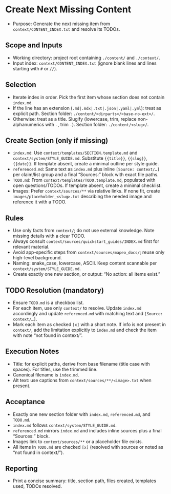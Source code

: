 # Create Next Missing Content

- Purpose: Generate the next missing item from `context/CONTENT_INDEX.txt` and resolve its TODOs.

## Scope and Inputs
- Working directory: project root containing `./content/` and `./context/`.
- Input index: `context/CONTENT_INDEX.txt` (ignore blank lines and lines starting with `#` or `//`).

## Selection
- Iterate index in order. Pick the first item whose section does not contain `index.md`.
- If the line has an extension (`.md|.mdx|.txt|.json|.yaml|.yml`): treat as explicit path. Section folder: `./content/<dirparts>/<base-no-ext>/`.
- Otherwise: treat as a title. Slugify (lowercase, trim, replace non-alphanumerics with `-`, trim `-`). Section folder: `./content/<slug>/`.

## Create Section (only if missing)
- `index.md`: Use `context/templates/SECTION.template.md` and `context/system/STYLE_GUIDE.md`. Substitute `{{title}}`, `{{slug}}`, `{{date}}`. If template absent, create a minimal outline per style guide.
- `referenced.md`: Same text as `index.md` plus inline `[Source: context/…]` per claim/list group and a final “Sources:” block with exact file paths.
- `TODO.md`: From `context/templates/TODO.template.md`, populated with open questions/TODOs. If template absent, create a minimal checklist.
- Images: Prefer `context/sources/**` via relative links. If none fit, create `images/placeholder_<slug>.txt` describing the needed image and reference it with a TODO.

## Rules
- Use only facts from `context/`; do not use external knowledge. Note missing details with a clear TODO.
- Always consult `context/sources/quickstart_guides/INDEX.md` first for relevant material.
- Avoid app-specific steps from `context/sources/mapeo_docs/`; reuse only high-level background.
- Naming: snake_case, lowercase, ASCII. Keep content scannable per `context/system/STYLE_GUIDE.md`.
- Create exactly one new section, or output: “No action: all items exist.”

## TODO Resolution (mandatory)
- Ensure `TODO.md` is a checkbox list.
- For each item, use only `context/` to resolve. Update `index.md` accordingly and update `referenced.md` with matching text and `[Source: context/…]`.
- Mark each item as checked `[x]` with a short note. If info is not present in `context/`, add the limitation explicitly to `index.md` and check the item with note “not found in context/”.

## Execution Notes
- Title: for explicit paths, derive from base filename (title case with spaces). For titles, use the trimmed line.
- Canonical filename is `index.md`.
- Alt text: use captions from `context/sources/**/<image>.txt` when present.

## Acceptance
- Exactly one new section folder with `index.md`, `referenced.md`, and `TODO.md`.
- `index.md` follows `context/system/STYLE_GUIDE.md`.
- `referenced.md` mirrors `index.md` and includes inline sources plus a final “Sources:” block.
- Images link to `context/sources/**` or a placeholder file exists.
- All items in `TODO.md` are checked `[x]` (resolved with sources or noted as “not found in context/”).

## Reporting
- Print a concise summary: title, section path, files created, templates used, TODOs resolved.
